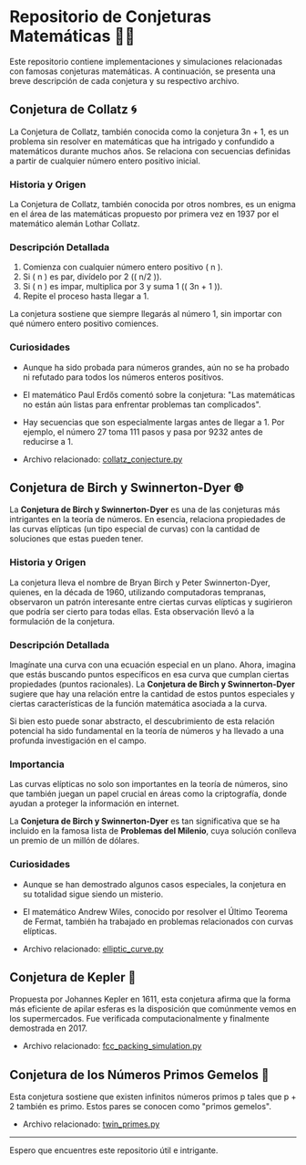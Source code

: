 
# Repositorio de Conjeturas Matemáticas 🧮✨

Este repositorio contiene implementaciones y simulaciones relacionadas con famosas conjeturas matemáticas. A continuación, se presenta una breve descripción de cada conjetura y su respectivo archivo.

## Conjetura de Collatz 🌀

La Conjetura de Collatz, también conocida como la conjetura 3n + 1, es un problema sin resolver en matemáticas que ha intrigado y confundido a matemáticos durante muchos años. Se relaciona con secuencias definidas a partir de cualquier número entero positivo inicial.

### Historia y Origen
La Conjetura de Collatz, también conocida por otros nombres, es un enigma en el área de las matemáticas propuesto por primera vez en 1937 por el matemático alemán Lothar Collatz.

### Descripción Detallada
1. Comienza con cualquier número entero positivo \( n \).
2. Si \( n \) es par, divídelo por 2 (\( n/2 \)).
3. Si \( n \) es impar, multiplica por 3 y suma 1 (\( 3n + 1 \)).
4. Repite el proceso hasta llegar a 1.

La conjetura sostiene que siempre llegarás al número 1, sin importar con qué número entero positivo comiences.

### Curiosidades
- Aunque ha sido probada para números grandes, aún no se ha probado ni refutado para todos los números enteros positivos.
- El matemático Paul Erdős comentó sobre la conjetura: "Las matemáticas no están aún listas para enfrentar problemas tan complicados".
- Hay secuencias que son especialmente largas antes de llegar a 1. Por ejemplo, el número 27 toma 111 pasos y pasa por 9232 antes de reducirse a 1.

- Archivo relacionado: [collatz_conjecture.py](collatz_conjecture.py)

## Conjetura de Birch y Swinnerton-Dyer 🌐

La **Conjetura de Birch y Swinnerton-Dyer** es una de las conjeturas más intrigantes en la teoría de números. En esencia, relaciona propiedades de las curvas elípticas (un tipo especial de curvas) con la cantidad de soluciones que estas pueden tener.

### Historia y Origen

La conjetura lleva el nombre de Bryan Birch y Peter Swinnerton-Dyer, quienes, en la década de 1960, utilizando computadoras tempranas, observaron un patrón interesante entre ciertas curvas elípticas y sugirieron que podría ser cierto para todas ellas. Esta observación llevó a la formulación de la conjetura.

### Descripción Detallada

Imagínate una curva con una ecuación especial en un plano. Ahora, imagina que estás buscando puntos específicos en esa curva que cumplan ciertas propiedades (puntos racionales). La **Conjetura de Birch y Swinnerton-Dyer** sugiere que hay una relación entre la cantidad de estos puntos especiales y ciertas características de la función matemática asociada a la curva.

Si bien esto puede sonar abstracto, el descubrimiento de esta relación potencial ha sido fundamental en la teoría de números y ha llevado a una profunda investigación en el campo.

### Importancia

Las curvas elípticas no solo son importantes en la teoría de números, sino que también juegan un papel crucial en áreas como la criptografía, donde ayudan a proteger la información en internet.

La **Conjetura de Birch y Swinnerton-Dyer** es tan significativa que se ha incluido en la famosa lista de **Problemas del Milenio**, cuya solución conlleva un premio de un millón de dólares.

### Curiosidades

- Aunque se han demostrado algunos casos especiales, la conjetura en su totalidad sigue siendo un misterio.
- El matemático Andrew Wiles, conocido por resolver el Último Teorema de Fermat, también ha trabajado en problemas relacionados con curvas elípticas.

- Archivo relacionado: [elliptic_curve.py](elliptic_curve.py)


## Conjetura de Kepler 🍊
Propuesta por Johannes Kepler en 1611, esta conjetura afirma que la forma más eficiente de apilar esferas es la disposición que comúnmente vemos en los supermercados. Fue verificada computacionalmente y finalmente demostrada en 2017.
- Archivo relacionado: [fcc_packing_simulation.py](fcc_packing_simulation.py)

## Conjetura de los Números Primos Gemelos 👥
Esta conjetura sostiene que existen infinitos números primos p tales que p + 2 también es primo. Estos pares se conocen como "primos gemelos".
- Archivo relacionado: [twin_primes.py](twin_primes.py)

---

Espero que encuentres este repositorio útil e intrigante.
